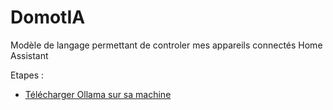 # DomotIA
Modèle de langage permettant de controler mes appareils connectés Home Assistant


Etapes :

- [Télécharger Ollama sur sa machine](https://ollama.com/download)
